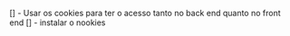 [] - Usar os cookies para ter o acesso tanto no back end quanto no front end
[] - instalar o nookies
